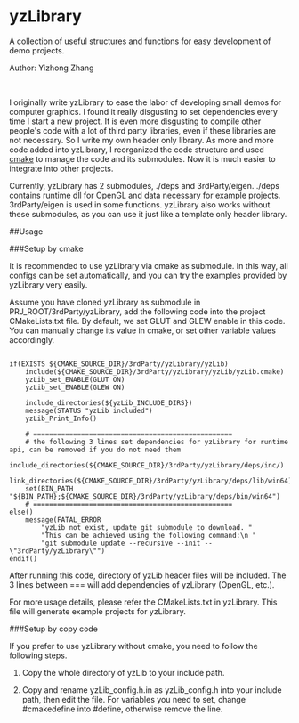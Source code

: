 yzLibrary 
===================
A collection of useful structures and functions for easy development of demo projects. 

Author: Yizhong Zhang

<br/>

I originally write yzLibrary to ease the labor of developing small demos for computer graphics. I found it really disgusting to set dependencies every time I start a new project. It is even more disgusting to compile other people's code with a lot of third party libraries, even if these libraries are not necessary. So I write my own header only library. As more and more code added into yzLibrary, I reorganized the code structure and used [cmake](https://cmake.org/) to manage the code and its submodules. Now it is much easier to integrate into other projects. 

Currently, yzLibrary has 2 submodules, ./deps and 3rdParty/eigen. ./deps contains runtime dll for OpenGL and data necessary for example projects. 3rdParty/eigen is used in some functions. yzLibrary also works without these submodules, as you can use it just like a template only header library. 


##Usage

###Setup by cmake

It is recommended to use yzLibrary via cmake as submodule. In this way, all configs can be set automatically, and you can try the examples provided by yzLibrary very easily. 

Assume you have cloned yzLibrary as submodule in PRJ_ROOT/3rdParty/yzLibrary, add the following code into the project CMakeLists.txt file. By default, we set GLUT and GLEW enable in this code. You can manually change its value in cmake, or set other variable values accordingly.

<pre><code>
if(EXISTS ${CMAKE_SOURCE_DIR}/3rdParty/yzLibrary/yzLib)
    include(${CMAKE_SOURCE_DIR}/3rdParty/yzLibrary/yzLib/yzLib.cmake)
    yzLib_set_ENABLE(GLUT ON)
    yzLib_set_ENABLE(GLEW ON)
    
    include_directories(${yzLib_INCLUDE_DIRS})
    message(STATUS "yzLib included")
    yzLib_Print_Info()

    # ==================================================
    # the following 3 lines set dependencies for yzLibrary for runtime api, can be removed if you do not need them 
    include_directories(${CMAKE_SOURCE_DIR}/3rdParty/yzLibrary/deps/inc/)
    link_directories(${CMAKE_SOURCE_DIR}/3rdParty/yzLibrary/deps/lib/win64)
    set(BIN_PATH "${BIN_PATH};${CMAKE_SOURCE_DIR}/3rdParty/yzLibrary/deps/bin/win64")
    # ==================================================
else()
    message(FATAL_ERROR 
        "yzLib not exist, update git submodule to download. "
        "This can be achieved using the following command:\n "
        "git submodule update --recursive --init -- \"3rdParty/yzLibrary\"")
endif()
</code></pre>

After running this code, directory of yzLib header files will be included. The 3 lines between === will add dependencies of yzLibrary (OpenGL, etc.).

For more usage details, please refer the CMakeLists.txt in yzLibrary. This file will generate example projects for yzLibrary.


###Setup by copy code

If you prefer to use yzLibrary without cmake, you need to follow the following steps.

1. Copy the whole directory of yzLib to your include path.

2. Copy and rename yzLib_config.h.in as yzLib_config.h into your include path, then edit the file. For variables you need to set, change #cmakedefine into #define, otherwise remove the line.
